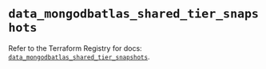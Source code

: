 # `data_mongodbatlas_shared_tier_snapshots`

Refer to the Terraform Registry for docs: [`data_mongodbatlas_shared_tier_snapshots`](https://registry.terraform.io/providers/mongodb/mongodbatlas/1.17.2/docs/data-sources/shared_tier_snapshots).
